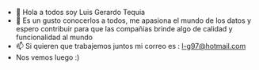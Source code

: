 - 👋 Hola a todos soy Luis Gerardo Tequia
- 👀 Es un gusto conocerlos a todos, me apasiona el mundo de los datos y espero contribuir para que las compañias brinde algo de calidad y funcionalidad al mundo 
- 📫 Si quieren que trabajemos juntos mi correo es : l-g97@hotmail.com
- Nos vemos luego :)


<!---
LuisGerardoTequia/LuisGerardoTequia is a ✨ special ✨ repository because its `README.md` (this file) appears on your GitHub profile.
You can click the Preview link to take a look at your changes.
--->
